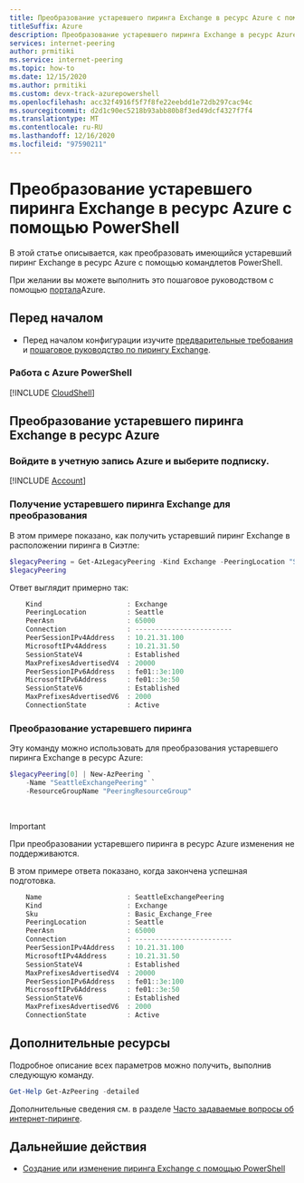 ```yaml
---
title: Преобразование устаревшего пиринга Exchange в ресурс Azure с помощью PowerShell
titleSuffix: Azure
description: Преобразование устаревшего пиринга Exchange в ресурс Azure с помощью PowerShell
services: internet-peering
author: prmitiki
ms.service: internet-peering
ms.topic: how-to
ms.date: 12/15/2020
ms.author: prmitiki
ms.custom: devx-track-azurepowershell
ms.openlocfilehash: acc32f4916f5f7f8fe22eebdd1e72db297cac94c
ms.sourcegitcommit: d2d1c90ec5218b93abb80b8f3ed49dcf4327f7f4
ms.translationtype: MT
ms.contentlocale: ru-RU
ms.lasthandoff: 12/16/2020
ms.locfileid: "97590211"
---
```

# <a name="convert-a-legacy-exchange-peering-to-an-azure-resource-by-using-powershell"></a>Преобразование устаревшего пиринга Exchange в ресурс Azure с помощью PowerShell

В этой статье описывается, как преобразовать имеющийся устаревший пиринг Exchange в ресурс Azure с помощью командлетов PowerShell.

При желании вы можете выполнить это пошаговое руководством с помощью [портала](howto-legacy-exchange-portal.md)Azure.

## <a name="before-you-begin"></a>Перед началом
* Перед началом конфигурации изучите [предварительные требования](prerequisites.md) и [пошаговое руководство по пирингу Exchange](walkthrough-exchange-all.md).

### <a name="work-with-azure-powershell"></a>Работа с Azure PowerShell
[!INCLUDE [CloudShell](./includes/cloudshell-powershell-about.md)]

## <a name="convert-a-legacy-exchange-peering-to-an-azure-resource"></a>Преобразование устаревшего пиринга Exchange в ресурс Azure

### <a name="sign-in-to-your-azure-account-and-select-your-subscription"></a>Войдите в учетную запись Azure и выберите подписку.
[!INCLUDE [Account](./includes/account-powershell.md)]

### <a name="get-legacy-exchange-peering-for-conversion"></a><a name= get></a>Получение устаревшего пиринга Exchange для преобразования
В этом примере показано, как получить устаревший пиринг Exchange в расположении пиринга в Сиэтле:

```powershell
$legacyPeering = Get-AzLegacyPeering -Kind Exchange -PeeringLocation "Seattle"
$legacyPeering
```

Ответ выглядит примерно так:
```powershell
    Kind                     : Exchange
    PeeringLocation          : Seattle
    PeerAsn                  : 65000
    Connection               : ------------------------
    PeerSessionIPv4Address   : 10.21.31.100
    MicrosoftIPv4Address     : 10.21.31.50
    SessionStateV4           : Established
    MaxPrefixesAdvertisedV4  : 20000
    PeerSessionIPv6Address   : fe01::3e:100
    MicrosoftIPv6Address     : fe01::3e:50
    SessionStateV6           : Established
    MaxPrefixesAdvertisedV6  : 2000
    ConnectionState          : Active
```

### <a name="convert-legacy-peering"></a>Преобразование устаревшего пиринга
Эту команду можно использовать для преобразования устаревшего пиринга Exchange в ресурс Azure:

```powershell
$legacyPeering[0] | New-AzPeering `
    -Name "SeattleExchangePeering" `
    -ResourceGroupName "PeeringResourceGroup"

```

&nbsp;
> [!IMPORTANT] 
> При преобразовании устаревшего пиринга в ресурс Azure изменения не поддерживаются.
&nbsp;

В этом примере ответа показано, когда закончена успешная подготовка.

```powershell
    Name                     : SeattleExchangePeering
    Kind                     : Exchange
    Sku                      : Basic_Exchange_Free
    PeeringLocation          : Seattle
    PeerAsn                  : 65000
    Connection               : ------------------------
    PeerSessionIPv4Address   : 10.21.31.100
    MicrosoftIPv4Address     : 10.21.31.50
    SessionStateV4           : Established
    MaxPrefixesAdvertisedV4  : 20000
    PeerSessionIPv6Address   : fe01::3e:100
    MicrosoftIPv6Address     : fe01::3e:50
    SessionStateV6           : Established
    MaxPrefixesAdvertisedV6  : 2000
    ConnectionState          : Active
```
## <a name="additional-resources"></a>Дополнительные ресурсы
Подробное описание всех параметров можно получить, выполнив следующую команду.

```powershell
Get-Help Get-AzPeering -detailed
```
Дополнительные сведения см. в разделе [Часто задаваемые вопросы об интернет-пиринге](faqs.md).

## <a name="next-steps"></a>Дальнейшие действия

* [Создание или изменение пиринга Exchange с помощью PowerShell](howto-exchange-powershell.md)
